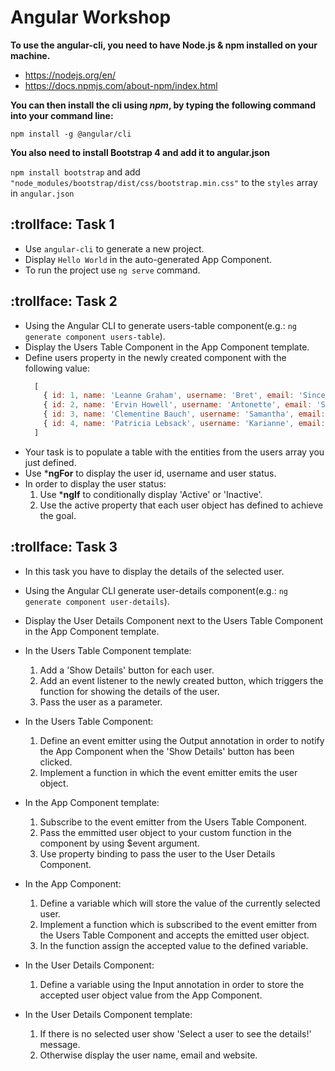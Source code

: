# Angular Workshop

**To use the angular-cli, you need to have Node.js & npm installed on your machine.**
* https://nodejs.org/en/
* https://docs.npmjs.com/about-npm/index.html

**You can then install the cli using *npm*, by typing the following command into your command line:**

`npm install -g @angular/cli`

**You also need to install Bootstrap 4 and add it to angular.json**

 `npm install bootstrap` and add `"node_modules/bootstrap/dist/css/bootstrap.min.css"` to the `styles` array in `angular.json`

## :trollface: Task 1
* Use `angular-cli` to generate a new project.
* Display `Hello World` in the auto-generated App Component.
* To run the project use `ng serve` command.

## :trollface: Task 2
* Using the Angular CLI to generate users-table component(e.g.: `ng generate component users-table`).
* Display the Users Table Component in the App Component template.
* Define users property in the newly created component with the following value:
  ```javascript
    [
      { id: 1, name: 'Leanne Graham', username: 'Bret', email: 'Sincere@april.biz', active: true, website: 'hildegard.org' },
      { id: 2, name: 'Ervin Howell', username: 'Antonette', email: 'Shanna@melissa.tv', active: true, website: 'anastasia.net' },
      { id: 3, name: 'Clementine Bauch', username: 'Samantha', email: 'Nathan@yesenia.net', active: false, website: 'ramiro.info' },
      { id: 4, name: 'Patricia Lebsack', username: 'Karianne', email: 'Julianne.OConner@kory.org', active: true, website: 'kale.biz' }
    ]
  ```
* Your task is to populate a table with the entities from the users array you just defined.
* Use ***ngFor** to display the user id, username and user status.
* In order to display the user status:
    1. Use ***ngIf** to conditionally display 'Active' or 'Inactive'.
    2. Use the active property that each user object has defined to achieve the goal.

## :trollface: Task 3
* In this task you have to display the details of the selected user.
* Using the Angular CLI generate user-details component(e.g.: `ng generate component user-details`).
* Display the User Details Component next to the Users Table Component in the App Component template.
* In the Users Table Component template:
    1. Add a 'Show Details' button for each user.
    2. Add an event listener to the newly created button, which triggers the function for showing the details of the user.
    3. Pass the user as a parameter.

* In the Users Table Component:
    1. Define an event emitter using the Output annotation in order to notify the App Component when the 'Show Details' button has been clicked.
    2. Implement a function in which the event emitter emits the user object.

* In the App Component template:
    1. Subscribe to the event emitter from the Users Table Component.
    2. Pass the emmitted user object to your custom function in the component by using $event argument.
    3. Use property binding to pass the user to the User Details Component.

* In the App Component:
    1. Define a variable which will store the value of the currently selected user.
    2. Implement a function which is subscribed to the event emitter from the Users Table Component and accepts the emitted user object.
    3. In the function assign the accepted value to the defined variable.

* In the User Details Component:
    1. Define a variable using the Input annotation in order to store the accepted user object value from the App Component.

* In the User Details Component template:
    1. If there is no selected user show 'Select a user to see the details!' message.
    2. Otherwise display the user name, email and website.
